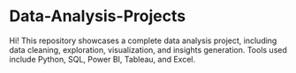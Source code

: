 # Data-Analysis-Projects
Hi! This repository showcases a complete data analysis project, including data cleaning, exploration, visualization, and insights generation. Tools used include Python, SQL, Power BI, Tableau, and Excel.
